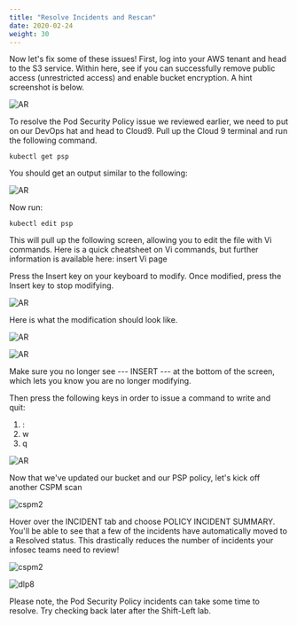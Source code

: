 ```yaml
---
title: "Resolve Incidents and Rescan"
date: 2020-02-24
weight: 30
---
```


Now let's fix some of these issues! First, log into your AWS tenant and head to the S3 service. Within here, see if you can successfully remove public access (unrestricted access) and enable bucket encryption. A hint screenshot is below.

![AR](/images/mvcscan/cspmresolve06.png?classes=border,shadow)

To resolve the Pod Security Policy issue we reviewed earlier, we need to put on our DevOps hat and head to Cloud9. Pull up the Cloud 9 terminal and run the following command.

```
kubectl get psp
```

You should get an output similar to the following:

![AR](/images/mvcscan/cspmresolve01.png?classes=border,shadow)


Now run:

```
kubectl edit psp
```

This will pull up the following screen, allowing you to edit the file with Vi commands. Here is a quick cheatsheet on Vi commands, but further information is available here:
insert Vi page

Press the Insert key on your keyboard to modify. Once modified, press the Insert key to stop modifying.

![AR](/images/mvcscan/cspmresolve02.png?classes=border,shadow)

Here is what the modification should look like.

![AR](/images/mvcscan/cspmresolve03.png?classes=border,shadow)

![AR](/images/mvcscan/cspmresolve04.png?classes=border,shadow)

Make sure you no longer see --- INSERT --- at the bottom of the screen, which lets you know you are no longer modifying.

Then press the following keys in order to issue a command to write and quit:

1. :
2. w
3. q

![AR](/images/mvcscan/cspmresolve05.png?classes=border,shadow)

Now that we've updated our bucket and our PSP policy, let's kick off another CSPM scan

![cspm2](/images/mvcscan/cspmscan02.png?classes=border,shadow)

<!--- ![dlp8](/images/mvcscan/dlpscan08.png?classes=border,shadow) --->

Hover over the INCIDENT tab and choose POLICY INCIDENT SUMMARY. You'll be able to see that a few of the incidents have automatically moved to a Resolved status. This drastically reduces the number of incidents your infosec teams need to review! 

![cspm2](/images/mvcscan/cspmrescan01.png?classes=border,shadow)

![dlp8](/images/mvcscan/cspmrescan01.png?classes=border,shadow)

Please note, the Pod Security Policy incidents can take some time to resolve. Try checking back later after the Shift-Left lab.